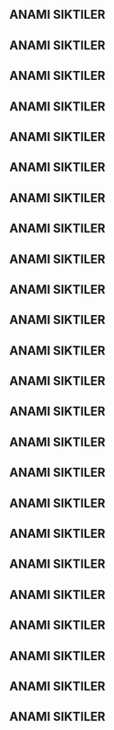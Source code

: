 ## ANAMI SIKTILER
## ANAMI SIKTILER
## ANAMI SIKTILER
## ANAMI SIKTILER
## ANAMI SIKTILER
## ANAMI SIKTILER
## ANAMI SIKTILER
## ANAMI SIKTILER
## ANAMI SIKTILER
## ANAMI SIKTILER
## ANAMI SIKTILER
## ANAMI SIKTILER
## ANAMI SIKTILER
## ANAMI SIKTILER
## ANAMI SIKTILER
## ANAMI SIKTILER
## ANAMI SIKTILER
## ANAMI SIKTILER
## ANAMI SIKTILER
## ANAMI SIKTILER
## ANAMI SIKTILER
## ANAMI SIKTILER
## ANAMI SIKTILER
## ANAMI SIKTILER
